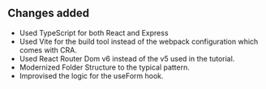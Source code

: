 ## Changes added

- Used TypeScript for both React and Express
- Used Vite for the build tool instead of the webpack configuration which comes with CRA.
- Used React Router Dom v6 instead of the v5 used in the tutorial.
- Modernized Folder Structure to the typical pattern.
- Improvised the logic for the useForm hook.
